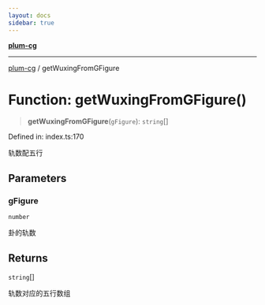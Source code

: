 ```yaml
---
layout: docs
sidebar: true
---
```


[**plum-cg**](../README.md)

***

[plum-cg](../globals.md) / getWuxingFromGFigure

# Function: getWuxingFromGFigure()

> **getWuxingFromGFigure**(`gFigure`): `string`[]

Defined in: index.ts:170

轨数配五行

## Parameters

### gFigure

`number`

卦的轨数

## Returns

`string`[]

轨数对应的五行数组
